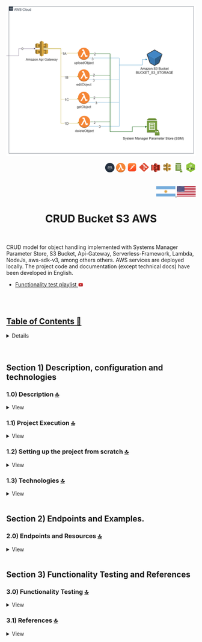 <div align="center">
 
![Index app](./doc/assets/CRUD_Bucket_s3.drawio.png)

</div>

<div align="right">
  <img width="25" height="25" src="./doc/assets/icons/devops/png/aws.png" />
  <img width="25" height="25" src="./doc/assets/icons/aws/png/lambda.png" />
  <img width="27" height="27" src="./doc/assets/icons/devops/png/postman.png" />
  <img width="29" height="27" src="./doc/assets/icons/devops/png/git.png" />
  <img width="25" height="25" src="./doc/assets/icons/aws/png/s3.png" />
  <img width="28" height="27" src="./doc/assets/icons/aws/png/api-gateway.png" />
  <img width="27" height="25" src="./doc/assets/icons/aws/png/parameter-store.png" />
  <img width="27" height="27" src="./doc/assets/icons/backend/javascript-typescript/png/nodejs.png" />

</div> 

<br>

<br>

<div align="right">
 <a href="./translation/README.es.md" target="_blank">
 <img src="./doc/assets/translation/arg-flag.jpg" width="10%" height="10%" />
 </a>
 <a href="https://github.com/andresWeitzel/CRUD_Amazon_S3_AWS" target="_blank">
 <img src="./doc/assets/translation/eeuu-flag.jpg" width="10%" height="10%" />
 </a>
</div>


<div align="center">

# CRUD Bucket S3 AWS

</div>

<br>

CRUD model for object handling implemented with Systems Manager Parameter Store, S3 Bucket, Api-Gateway, Serverless-Framework, Lambda, NodeJs, aws-sdk-v3, among others others. AWS services are deployed locally. The project code and documentation (except technical docs) have been developed in English.

* [Functionality test playlist](https://www.youtube.com/playlist?list=PLCl11UFjHurDPyOkEXOR6JO-vUnYqd1FW)<a href="https://www.youtube.com/playlist?list=PLCl11UFjHurDPyOkEXOR6JO-vUnYqd1FW" target="_blank"> <img src="./doc/assets/social-networks/yt.png" width="3%" height="3%" />

<br>

<br>

<!------Start Index----->

## Table of Contents 📜

<details>
<summary> View </summary>

<br>

### Section 1) Description, Configuration, and Technologies

* [1.0) Project Description.](#10-description-)
* [1.1) Project Execution .](#11-project-execution-)
* [1.2) Project setup from scratch](#12-project-setup-from-scratch-)
* [1.3) Technologies.](#13-technologies-)

### Section 2) Endpoints and Examples

* [2.0) Endpoints and resources.](#20-endpoints-and-resources-)

### Section 3) Functionality Testing and References

* [3.0) Functionality Testing.](#30-functionality-testing-) 
* [3.1) References.](#31-references-)

<br>

</details>

<!------Stop Index----->

<br>

<br>

## Section 1) Description, configuration and technologies

### 1.0) Description [🔝](#index-)

<details>
<summary>View</summary>
<br>

### 1.0.0) General Description

* This app is divided into several functionalities/components. The first component or connection layer (/bucket) is the interaction with aws-sdk and the bucket. It is modularized in such a way that we have .js files for creating s3 clients, bucket reading, bucket writing, etc.
Then for the application layer (/helpers) we have header validations, request body, date formats, authentication, etc.
Next, the controller/view layer (/controllers) is defined by the CRUD operations possible in each of the defined lambdas.

### 1.0.1) Architecture and Operation Description

* The image of the aws architecture used describes the general flow of the app. Any request to the bucket starts from a client (Postman, server, etc.).
* `Step 0` : This request is received by the api-gateway and will only be validated if the correct x-api-key is found within the headers of said request.
* `Steps 1A, 1B, etc.` : All these steps correspond to an endpoint with its specific resource. For example, for uploadObject (1A) it is http://localhost:4000/dev/upload-object .... check these endpoints in [endpoints section](#section-2-endpoints-and-examples). Each lambda performs x-api-key and Bearer token verification, among others.
* `Steps 2` : The lambdas perform the corresponding ssm validations with the System Manager Parameter Store.. they validate tokens, values ​​for the s3 bucket, etc.
* `Steps 3` : The lambdas perform the necessary requests and operations against the s3 bucket (reading, updating, deleting and inserting objects).
* `Clarifications` : This operation is emulated within the same network and in a local environment with the corresponding serverless plugins.

<br>

</details>

### 1.1) Project Execution [🔝](#index-)

<details>
<summary>View</summary>
<br>

* Once a work environment has been created through an ide, we clone the project

```git
git clone https://github.com/andresWeitzel/CRUD_Bucket_S3_AWS
```

* We position ourselves on the project

```git
cd 'projectName'
```

* We install the latest LTS version of [Nodejs(v18)](https://nodejs.org/en/download)
* We install Serverless Framework globally if we have not done so already

```git
npm install -g serverless
```

* We check the installed version of Serverless

```git
sls -v
```

* We install all the necessary packages

```git
npm i
```

* The ssm variables used in the project are kept to simplify the configuration process of the project. It is recommended to add the corresponding file (serverless\_ssm.yml) to the .gitignore.
* The following script configured in the package.json of the project is in charge of
* Starting serverless-offline (serverless-offline)

```git
"scripts": {
"serverless-offline": "sls offline start",
"start": "npm run serverless-offline"
},
```

* We run the app from the terminal.

```git
npm start
```

* If a message appears indicating that port 4000 is already in use, we can terminate all dependent processes and re-run the app

```git
npx kill-port 4000
npm start
```

<br>

</details>

### 1.2) Setting up the project from scratch [🔝](#índice-)

<details>
<summary>View</summary>
<br>

* We create a work environment through an IDE, after creating a folder we position ourselves on it

```git
cd 'projectName'
```

* We install the latest LTS version of [Nodejs(v18)](https://nodejs.org/en/download)
* We install Serverless Framework globally if we have not done so yet

```git
npm install -g serverless
```

* Check the installed Serverless version

```git
sls -v
```

* Initialize a serverless template

```git
serverless create --template aws-nodejs
```

* Initialize an npm project

```git
npm init -y
```

* Install local S3

```git
npm install serverless-s3-local --save-dev
```

* Install the s3 Client

```git
npm install @aws-sdk/client-s3
```

* Install serverless offline

```git
npm i serverless-offline --save-dev
```

* Install serverless ssm

```git
npm i serverless-offline-ssm --save-dev
```

* The ssm variables used in the project are kept to simplify the configuration process of the project. It is recommended to add the corresponding file (serverless\_ssm.yml) to the .gitignore.
* The following script configured in the package.json of the project is in charge of
* Starting serverless-offline (serverless-offline)

```git
"scripts": {
"serverless-offline": "sls offline start",
"start": "npm run serverless-offline"
},
```

* We run the app from the terminal.

```git
npm start
```

* If any message appears indicating that the port 4000 is already in use, we can kill all dependent processes and re-run the app

```git
npx kill-port 4000
npm start
```

<br>

</details>

### 1.3) Technologies [🔝](#index-)

<details>
<summary>View</summary>
<br>

| Technology | Version | Purpose |
|------------|---------|---------|
| [SDK](https://www.serverless.com/framework/docs/guides/sdk/) | 4.3.2 | Automatic Module Injection for Lambdas |
| [Serverless Framework Core v3](https://www.serverless.com//blog/serverless-framework-v3-is-live) | 3.23.0 | AWS Core Services |
| [Systems Manager Parameter Store (SSM)](https://docs.aws.amazon.com/systems-manager/latest/userguide/systems-manager-parameter-store.html) | 3.0 | Management of Environment Variables |
| [Amazon Api Gateway](https://docs.aws.amazon.com/apigateway/latest/developerguide/welcome.html) | 2.0 | API Manager, Authentication, Control and Processing |
| [Amazon S3](https://docs.aws.amazon.com/AmazonS3/latest/userguide/UsingBucket.html) | 3.0 | Object Container |
| [NodeJS](https://nodejs.org/en/) | 14.18.1 | JS Library |
| [VSC](https://code.visualstudio.com/docs) | 1.72.2 | IDE |
| [Postman](https://www.postman.com/downloads/) | 10.11 | Http Client |
| [CMD](https://learn.microsoft.com/en-us/windows-server/administration/windows-commands/cmd) | 10 | Command Prompt |
| [Git](https://git-scm.com/downloads) | 2.29.1 | Version Control |

### Plugins

| Plugin | Description |
|--------|-------------|
| [Serverless Plugin](https://www.serverless.com/plugins/) | Libraries for Modular Definition |
| [serverless-offline](https://www.npmjs.com/package/serverless-offline) | This serverless plugin emulates AWS λ and API Gateway on-premises |
| [serverless-offline-ssm](https://www.npmjs.com/package/serverless-offline-ssm) | Finds environment variables that match SSM parameters at build time and replaces them from a file |
| [serverless-s3-local](https://www.serverless.com/plugins/serverless-s3-local) | Serverless plugin to run S3 clones locally |

### Extensions

| Extension |
|-----------|
| Prettier - Code formatter |
| YAML - Autoformatter .yml (alt+shift+f) |

<br>

</details>

<br>

## Section 2) Endpoints and Examples.

### 2.0) Endpoints and Resources [🔝](#index-)

<details>
<summary>View</summary>
<br>

### 2.1.0) Variables in Postman

| Variable | Initial Value | Current Value |
|----------|---------------|---------------|
| base_url | http://localhost:4000 | http://localhost:4000 |
| x-api-key | f98d8cd98h73s204e3456998ecl9427j | f98d8cd98h73s204e3456998ecl9427j |
| bearer_token | Bearer eyJhbGciOiJIUzI1NiIsInR5cCI6IkpXVCJ9.eyJzdWIiOiIxMjM0NTY3ODkwIiwibmFtZSI6IkpvaG4gRG9lIiwiaWF0IjoxNTE2MjM5MDIyfQ.SflKxwRJSMeKKF2QT4fwpMeJf36POk6yJV_adQssw5c | Bearer eyJhbGciOiJIUzI1NiIsInR5cCI6IkpXVCJ9.eyJzdWIiOiIxMjM0NTY3ODkwIiwibmFtZSI6IkpvaG4gRG9lIiwiaWF0IjoxNTE2MjM5MDIyfQ.SflKxwRJSMeKKF2QT4fwpMeJf36POk6yJV_adQssw5c |

<br>

<br>

### 2.1.1) Upload an object to the s3 bucket

#### Request | Code snippet

```postman
curl --location 'http://localhost:4000/dev/upload-object' \
--header 'x-api-key: f98d8cd98h73s204e3456998ecl9427j' \
--header 'Authorization: Bearer eyJhbGciOiJIUzI1NiIsInR5cCI6IkpXVCJ9.eyJzdWIiOiIxMjM0NTY3ODkwIiwibmFtZSI6IkpvaG4gRG9lIiwiaWF0IjoxNTE2MjM5MDIyfQ.SflKxwRJSMeKKF2QT4fwpMeJf36POk6yJV_adQssw5c' \
--header 'Content-Type: application/json' \
--data '{
    "type":"image",
    "format":"png",
    "description":"5000 × 3061 png",
    "url":"https://www.bing.com/images/search?view=detailV2&ccid=Tf4BFI68&id=D66EF5BFB7DA0A645A70240C32CB8664E8F8BF09&thid=OIP.Tf4BFI6846neirVSebC0vAHaEi&mediaurl=https%3a%2f%2flogos-download.com%2fwp-content%2fuploads%2f2016%2f09%2fNode_logo_NodeJS.png&cdnurl=https%3a%2f%2fth.bing.com%2fth%2fid%2fR.4dfe01148ebce3a9de8ab55279b0b4bc%3frik%3dCb%252f46GSGyzIMJA%26pid%3dImgRaw%26r%3d0&exph=3061&expw=5000&q=jpg+nodejs&simid=608055434302923247&FORM=IRPRST&ck=2FF3D39CAEF945F20B996CF6042F88A6&selectedIndex=1&ajaxhist=0&ajaxserp=0"
}'
```

#### Response

```postman
{
    "message": {
        "type": "image",
        "format": "png",
        "description": "5000 × 3061 png",
        "url": "https://www.bing.com/images/search?view=detailV2&ccid=Tf4BFI68&id=D66EF5BFB7DA0A645A70240C32CB8664E8F8BF09&thid=OIP.Tf4BFI6846neirVSebC0vAHaEi&mediaurl=https%3a%2f%2flogos-download.com%2fwp-content%2fuploads%2f2016%2f09%2fNode_logo_NodeJS.png&cdnurl=https%3a%2f%2fth.bing.com%2fth%2fid%2fR.4dfe01148ebce3a9de8ab55279b0b4bc%3frik%3dCb%252f46GSGyzIMJA%26pid%3dImgRaw%26r%3d0&exph=3061&expw=5000&q=jpg+nodejs&simid=608055434302923247&FORM=IRPRST&ck=2FF3D39CAEF945F20B996CF6042F88A6&selectedIndex=1&ajaxhist=0&ajaxserp=0",
        "uuid": 104851112
    }
}
```

<br>

<br>

### 2.1.2) Get an object from the bucket based on its uuid

#### Request | Code snippet

```postman
curl --location 'http://localhost:4000/dev/get-object/103053674' \
--header 'x-api-key: f98d8cd98h73s204e3456998ecl9427j' \
--header 'Authorization: Bearer eyJhbGciOiJIUzI1NiIsInR5cCI6IkpXVCJ9.eyJzdWIiOiIxMjM0NTY3ODkwIiwibmFtZSI6IkpvaG4gRG9lIiwiaWF0IjoxNTE2MjM5MDIyfQ.SflKxwRJSMeKKF2QT4fwpMeJf36POk6yJV_adQssw5c' \
--header 'Content-Type: application/json' \
--data ''
```

#### Response

```postman
{
    "message": {
        "type": "image",
        "format": "jpg",
        "description": "1000 × 1261 png",
        "url": "https://www.bing.com/images/search?view=detailV2&ccid=Tf4BFI68&id=D66EF5BFB7DA0A645A70240C32CB8664E8F8BF09&thid=OIP.Tf4BFI6846neirVSebC0vAHaEi&mediaurl=https%3a%2f%2flogos-download.com%2fwp-content%2fuploads%2f2016%2f09%2fNode_logo_NodeJS.png&cdnurl=https%3a%2f%2fth.bing.com%2fth%2fid%2fR.4dfe01148ebce3a9de8ab55279b0b4bc%3frik%3dCb%252f46GSGyzIMJA%26pid%3dImgRaw%26r%3d0&exph=3061&expw=5000&q=jpg+nodejs&simid=608055434302923247&FORM=IRPRST&ck=2FF3D39CAEF945F20B996CF6042F88A6&selectedIndex=1&ajaxhist=0&ajaxserp=0",
        "uuid": 103053674
    }
}
```

<br>

<br>

### 2.1.3) Update an object in the s3 bucket

#### Request | Code snippet

```postman
curl --location --request PUT 'http://localhost:4000/dev/edit-object/104851112' \
--header 'x-api-key: f98d8cd98h73s204e3456998ecl9427j' \
--header 'Authorization: Bearer eyJhbGciOiJIUzI1NiIsInR5cCI6IkpXVCJ9.eyJzdWIiOiIxMjM0NTY3ODkwIiwibmFtZSI6IkpvaG4gRG9lIiwiaWF0IjoxNTE2MjM5MDIyfQ.SflKxwRJSMeKKF2QT4fwpMeJf36POk6yJV_adQssw5c' \
--header 'Content-Type: application/json' \
--data '{
    "type":"image",
    "format":"jpg",
    "description":"1200 × 1201 png",
    "url":"https://www.bing.com/images/search?view=detailV2&ccid=Tf4BFI68&id=D66EF5BFB7DA0A645A70240C32CB8664E8F8BF09&thid=OIP.Tf4BFI6846neirVSebC0vAHaEi&mediaurl=https%3a%2f%2flogos-download.com%2fwp-content%2fuploads%2f2016%2f09%2fNode_logo_NodeJS.png&cdnurl=https%3a%2f%2fth.bing.com%2fth%2fid%2fR.4dfe01148ebce3a9de8ab55279b0b4bc%3frik%3dCb%252f46GSGyzIMJA%26pid%3dImgRaw%26r%3d0&exph=3061&expw=5000&q=jpg+nodejs&simid=608055434302923247&FORM=IRPRST&ck=2FF3D39CAEF945F20B996CF6042F88A6&selectedIndex=1&ajaxhist=0&ajaxserp=0"
}'
```

#### Response

```postman
{
    "message": {
        "type": "image",
        "format": "jpg",
        "description": "1200 × 1201 png",
        "url": "https://www.bing.com/images/search?view=detailV2&ccid=Tf4BFI68&id=D66EF5BFB7DA0A645A70240C32CB8664E8F8BF09&thid=OIP.Tf4BFI6846neirVSebC0vAHaEi&mediaurl=https%3a%2f%2flogos-download.com%2fwp-content%2fuploads%2f2016%2f09%2fNode_logo_NodeJS.png&cdnurl=https%3a%2f%2fth.bing.com%2fth%2fid%2fR.4dfe01148ebce3a9de8ab55279b0b4bc%3frik%3dCb%252f46GSGyzIMJA%26pid%3dImgRaw%26r%3d0&exph=3061&expw=5000&q=jpg+nodejs&simid=608055434302923247&FORM=IRPRST&ck=2FF3D39CAEF945F20B996CF6042F88A6&selectedIndex=1&ajaxhist=0&ajaxserp=0",
        "uuid": 104851112
    }
}
```

<br>

<br>

### 2.1.4) Delete an object from the bucket

#### Request | Code snippet

```postman
curl --location --request DELETE 'http://localhost:4000/dev/delete-object/104851112' \
--header 'Authorization: Bearer eyJhbGciOiJIUzI1NiIsInR5cCI6IkpXVCJ9.eyJzdWIiOiIxMjM0NTY3ODkwIiwibmFtZSI6IkpvaG4gRG9lIiwiaWF0IjoxNTE2MjM5MDIyfQ.SflKxwRJSMeKKF2QT4fwpMeJf36POk6yJV_adQssw5c' \
--header 'x-api-key: f98d8cd98h73s204e3456998ecl9427j' \
--header 'Content-Type: application/json'
```

#### Response

```postman
{
    "message": "Removed object with uuid 104851112 successfully."
}
```

<br>

</details>

<br>

## Section 3) Functionality Testing and References

### 3.0) Functionality Testing [🔝](#index-)

<details>
<summary>View</summary>
<br>

#### Types of Operations | [Watch](https://www.youtube.com/playlist?list=PLCl11UFjHurDPyOkEXOR6JO-vUnYqd1FW)

![Index app](./doc/assets/functionalBuckettest.png)

</details>

### 3.1) References [🔝](#index-)

<details>
<summary>View</summary>
<br>

#### Bucket Configuration

* [s3-example](https://docs.aws.amazon.com/sdk-for-javascript/v2/developer-guide/s3-example-configuring-buckets.html)
* [s3-examples official](https://docs.aws.amazon.com/sdk-for-javascript/v2/developer-guide/s3-node-examples.html)

#### Tools

* [AWS Design Tool app.diagrams.net](https://app.diagrams.net/?splash=0\&libs=aws4)

#### AWS-SDK

* [Official Doc](https://docs.aws.amazon.com/AWSJavaScriptSDK/v3/latest/clients/client-s3/index.html)

#### API Gateway

* [Best Api-Gateway Practices](https://docs.aws.amazon.com/whitepapers/latest/best-practices-api-gateway-private-apis-integration/rest-api.html)
* [Api-key creation custom](https://towardsaws.com/protect-your-apis-by-creating-api-keys-using-serverless-framework-fe662ad37447)

#### Libraries

* [Field validation](https://www.npmjs.com/package/node-input-validator)

<br>

</details>
